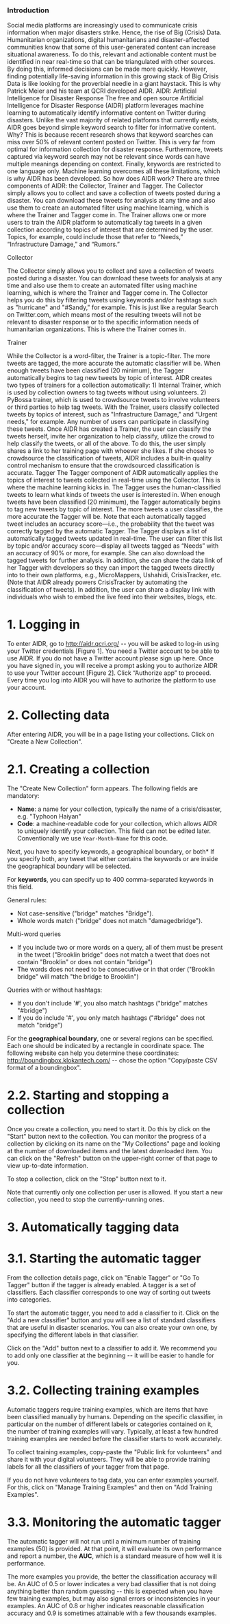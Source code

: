 ### Introduction

Social media platforms are increasingly used to communicate crisis information when major disasters strike. Hence, the rise of Big (Crisis) Data. Humanitarian organizations, digital humanitarians and disaster-affected communities know that some of this user-generated content can increase situational awareness. To do this, relevant and actionable content must be identified in near real-time so that can be triangulated with other sources. By doing this, informed decisions can be made more quickly. However, finding potentially life-saving information in this growing stack of Big Crisis Data is like looking for the proverbial needle in a giant haystack. This is why Patrick Meier and his team at QCRI developed AIDR.
AIDR: Artificial Intelligence for Disaster Response
The free and open source Artificial Intelligence for Disaster Response (AIDR) platform leverages machine learning to automatically identify informative content on Twitter during disasters. Unlike the vast majority of related platforms that currently exists, AIDR goes beyond simple keyword search to filter for informative content. Why? This is because recent research shows that keyword searches can miss over 50% of relevant content posted on Twitter. This is very far from optimal for information collection for disaster response. Furthermore, tweets captured via keyword search may not be relevant since words can have multiple meanings depending on context. Finally, keywords are restricted to one language only. Machine learning overcomes all these limitations, which is why AIDR has been developed.
So how does AIDR work? There are three components of AIDR: the Collector, Trainer and Tagger. The Collector simply allows you to collect and save a collection of tweets posted during a disaster. You can download these tweets for analysis at any time and also use them to create an automated filter using machine learning, which is where the Trainer and Tagger come in. The Trainer allows one or more users to train the AIDR platform to automatically tag tweets in a given collection according to topics  of interest that are determined by the user. Topics, for example, could include those that refer to “Needs,” “Infrastructure Damage,” and “Rumors.” 

Collector

The Collector simply allows you to collect and save a collection of tweets posted during a disaster. You can download these tweets for analysis at any time and also use them to create an automated filter using machine learning, which is where the Trainer and Tagger come in. The Collector helps you do this by filtering tweets using keywords and/or hashtags such as "hurricane" and "#Sandy," for example. This is just like a regular Search on Twitter.com, which means most of the resulting tweets will not be relevant to disaster response or to the specific information needs of humanitarian organizations. This is where the Trainer comes in.

Trainer

While the Collector is a word-filter, the Trainer is a topic-filter. The more tweets are tagged, the more accurate the automatic classifier will be. When enough tweets have been classified (20 minimum), the Tagger automatically begins to tag new tweets by topic of interest. AIDR creates two types of trainers for a collection automatically: 1) Internal Trainer, which is used by collection owners to tag tweets without using volunteers. 2) PyBossa trainer, which is used to crowdsource tweets to involve volunteers or third parties to help tag tweets. 
With the Trainer, users classify collected tweets by topics of interest, such as "Infrastructure Damage," and "Urgent needs," for example. Any number of users can participate in classifying these tweets. Once AIDR has created  a Trainer, the user can classify the tweets herself, invite her organization to help classify, utilize the crowd to help classify the tweets, or all of the above. To do this, the user simply shares a link to her training page with whoever she likes. If she choses to crowdsource the classification of tweets, AIDR includes a built-in quality control mechanism to ensure that the crowdsourced classification is accurate. 
Tagger
The Tagger component of AIDR automatically applies the topics of interest to tweets collected in real-time using the Collector. This is where the machine learning kicks in. The Tagger uses the human-classified tweets to learn what kinds of tweets the user is interested in. When enough tweets have been classified (20 minimum), the Tagger automatically begins to tag new tweets by topic of interest. The more tweets a user classifies, the more accurate the Tagger will be. Note that each automatically tagged tweet includes an accuracy score—i.e., the probability that the tweet was correctly tagged by the automatic Tagger.
The Tagger displays a list of automatically tagged tweets updated in real-time. The user can filter this list by topic and/or accuracy score—display all tweets tagged as “Needs” with an accuracy of 90% or more, for example. She can also download the tagged tweets for further analysis. In addition, she can share the data link of her Tagger with developers so they can import the tagged tweets directly into to their own platforms, e.g., MicroMappers, Ushahidi, CrisisTracker, etc. (Note that AIDR already powers CrisisTracker by automating the classification of tweets). In addition, the user can share a display link with individuals who wish to embed the live feed into their websites, blogs, etc.



# 1. Logging in

To enter AIDR, go to http://aidr.qcri.org/ -- you will be asked to log-in using your Twitter credentials [Figure 1]. You need a Twitter account to be able to use AIDR. If you do not have a Twitter account please sign up here. Once you have signed in, you will receive a prompt asking you to authorize AIDR to use your Twitter account [Figure 2]. Click “Authorize app” to proceed. Every time you log into AIDR you will have to authorize the platform to use your account. 


# 2. Collecting data 

After entering AIDR, you will be in a page listing your collections. Click on "Create a New Collection".

# 2.1. Creating a collection

The "Create New Collection" form appears. The following fields are mandatory:

* **Name**: a name for your collection, typically the name of a crisis/disaster, e.g. "Typhoon Haiyan"
* **Code**: a machine-readable code for your collection, which allows AIDR to uniquely identify your collection. This field can not be edited later. Conventionally we use `Year-Month-Name` for this code.

Next, you have to specify keywords, a geographical boundary, or both* If you specify both, any tweet that either contains the keywords or are inside the geographical boundary will be selected.

For **keywords**, you can specify up to 400 comma-separated keywords in this field.

General rules:
* Not case-sensitive ("bridge" matches "Bridge").
* Whole words match ("bridge" does not match "damagedbridge").

Multi-word queries
* If you include two or more words on a query, all of them must be present in the tweet ("Brooklin bridge" does not match a tweet that does not contain "Brooklin" or does not contain "bridge")
* The words does not need to be consecutive or in that order ("Brooklin bridge" will match "the bridge to Brooklin")

Queries with or without hashtags:
* If you don't include '#', you also match hashtags ("bridge" matches "#bridge")
* If you do include '#', you only match hashtags ("#bridge" does not match "bridge")

For the **geographical boundary**, one or several regions can be specified. Each one should be indicated by a rectangle in coordinate space. The following website can help you determine these coordinates: http://boundingbox.klokantech.com/ -- chose the option "Copy/paste CSV format of a boundingbox".

# 2.2. Starting and stopping a collection

Once you create a collection, you need to start it. Do this by click on the "Start" button next to the collection. You can monitor the progress of a collection by clicking on its name on the "My Collections" page and looking at the number of downloaded items and the latest downloaded item. You can click on the "Refresh" button on the upper-right corner of that page to view up-to-date information.

To stop a collection, click on the "Stop" button next to it.

Note that currently only one collection per user is allowed. If you start a new collection, you need to stop the currently-running ones.

# 3. Automatically tagging data

# 3.1. Starting the automatic tagger

From the collection details page, click on "Enable Tagger" or "Go To Tagger" button if the tagger is already enabled. A tagger is a set of classifiers. Each classifier corresponds to one way of sorting out tweets into categories.

To start the automatic tagger, you need to add a classifier to it. Click on the "Add a new classifier" button and you will see a list of standard classifiers that are useful in disaster scenarios. You can also create your own one, by specifying the different labels in that classifier.

Click on the "Add" button next to a classifier to add it. We recommend you to add only one classifier at the beginning -- it will be easier to handle for you.

# 3.2. Collecting training examples

Automatic taggers require training examples, which are items that have been classified manually by humans. Depending on the specific classifier, in particular on the number of different labels or categories contained on it, the number of training examples will vary. Typically, at least a few hundred training examples are needed before the classifier starts to work accurately.

To collect training examples, copy-paste the "Public link for volunteers" and share it with your digital volunteers. They will be able to provide training labels for all the classifiers of your tagger from that page.

If you do not have volunteers to tag data, you can enter examples yourself. For this, click on "Manage Training Examples" and then on "Add Training Examples". 

# 3.3. Monitoring the automatic tagger

The automatic tagger will not run until a minimum number of training examples (50) is provided. At that point, it will evaluate its own performance and report a number, the **AUC**, which is a standard measure of how well it is performance.

The more examples you provide, the better the classification accuracy will be. An AUC of 0.5 or lower indicates a very bad classifier that is not doing anything better than random guessing -- this is expected when you have few training examples, but may also signal errors or inconsistencies in your examples. An AUC of 0.8 or higher indicates reasonable classification accuracy and 0.9 is sometimes attainable with a few thousands examples.